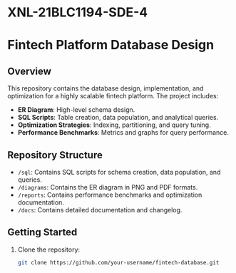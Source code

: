# XNL-21BLC1194-SDE-4
# Fintech Platform Database Design

## Overview
This repository contains the database design, implementation, and optimization for a highly scalable fintech platform. The project includes:
- **ER Diagram**: High-level schema design.
- **SQL Scripts**: Table creation, data population, and analytical queries.
- **Optimization Strategies**: Indexing, partitioning, and query tuning.
- **Performance Benchmarks**: Metrics and graphs for query performance.

## Repository Structure
- `/sql`: Contains SQL scripts for schema creation, data population, and queries.
- `/diagrams`: Contains the ER diagram in PNG and PDF formats.
- `/reports`: Contains performance benchmarks and optimization documentation.
- `/docs`: Contains detailed documentation and changelog.

## Getting Started
1. Clone the repository:
   ```bash
   git clone https://github.com/your-username/fintech-database.git
